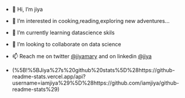 - 👋 Hi, I’m jiya


- 👀 I’m interested in cooking,reading,exploring new adventures...
- 🌱 I’m currently learning datascience skils
- 💞️ I’m looking to collaborate on data science
- 📫 Reach me  on twitter [@jiyamary](https://twitter.com/jiyamary) and on linkedin [@jiya](https://www.linkedin.com/in/jiya-mary-joseph-a3892a218/)              
- (%5B!%5BJiya%27s%20github%20stats%5D%28https://github-readme-stats.vercel.app/api?username=iamjiya%29%5D%28https://github.com/iamjiya/github-readme-stats%29)
 

